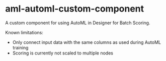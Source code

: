 # aml-automl-custom-component

A custom component for using AutoML in Designer for Batch Scoring.

Known limitations:
* Only connect input data with the same columns as used during AutoML training
* Scoring is currently not scaled to multiple nodes